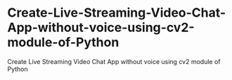 # Create-Live-Streaming-Video-Chat-App-without-voice-using-cv2-module-of-Python
Create Live Streaming Video Chat App without voice using cv2 module of Python
